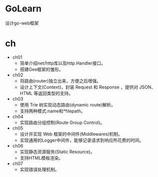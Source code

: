 # GoLearn

设计go-web框架


# ch

- ch01 
  - 简单介绍net/http库以及http.Handler接口。
  - 搭建Gee框架的雏形。
- ch02
    - 将路由(router)独立出来，方便之后增强。
    - 设计上下文(Context)，封装 Request 和 Response ，提供对 JSON、HTML 等返回类型的支持。
- ch03 
    - 使用 Trie 树实现动态路由(dynamic route)解析。
    - 支持两种模式:name和*filepath。
- ch04
    -  实现路由分组控制(Route Group Control)。
- ch05
    - 设计并实现 Web 框架的中间件(Middlewares)机制。
    - 实现通用的Logger中间件，能够记录请求到响应所花费的时间。
- ch06
    - 实现静态资源服务(Static Resource)。
    - 支持HTML模板渲染。  
- ch07 
    - 实现错误处理机制。